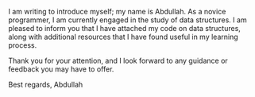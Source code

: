  I am writing to introduce myself; my name is Abdullah. As a novice programmer, I am currently engaged in the study of data structures. I am pleased to inform you that I have attached my code on data structures, along with additional resources that I have found useful in my learning process.

Thank you for your attention, and I look forward to any guidance or feedback you may have to offer.

Best regards,
Abdullah

